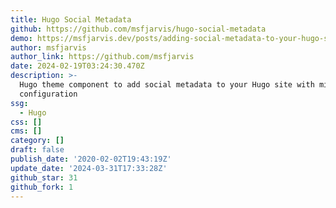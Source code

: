 ```yaml
---
title: Hugo Social Metadata
github: https://github.com/msfjarvis/hugo-social-metadata
demo: https://msfjarvis.dev/posts/adding-social-metadata-to-your-hugo-sites/
author: msfjarvis
author_link: https://github.com/msfjarvis
date: 2024-02-19T03:24:30.470Z
description: >-
  Hugo theme component to add social metadata to your Hugo site with minimal
  configuration
ssg:
  - Hugo
css: []
cms: []
category: []
draft: false
publish_date: '2020-02-02T19:43:19Z'
update_date: '2024-03-31T17:33:28Z'
github_star: 31
github_fork: 1
---
```

